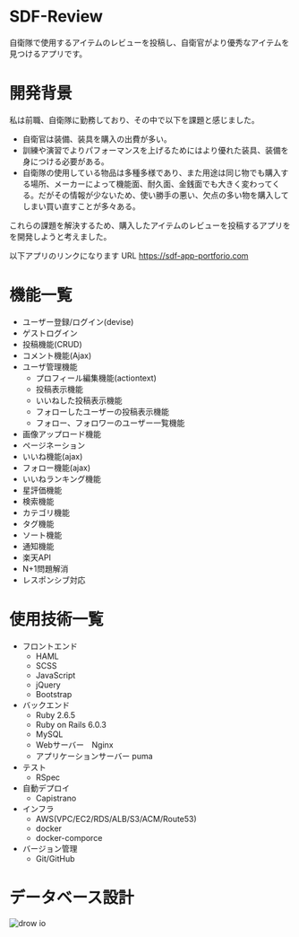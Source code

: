# SDF-Review
自衛隊で使用するアイテムのレビューを投稿し、自衛官がより優秀なアイテムを見つけるアプリです。
# 開発背景
私は前職、自衛隊に勤務しており、その中で以下を課題と感じました。
* 自衛官は装備、装具を購入の出費が多い。
* 訓練や演習でよりパフォーマンスを上げるためにはより優れた装具、装備を身につける必要がある。
* 自衛隊の使用している物品は多種多様であり、また用途は同じ物でも購入する場所、メーカーによって機能面、耐久面、金銭面でも大きく変わってくる。だがその情報が少ないため、使い勝手の悪い、欠点の多い物を購入してしまい買い直すことが多々ある。

これらの課題を解決するため、購入したアイテムのレビューを投稿するアプリをを開発しようと考えました。

以下アプリのリンクになります
URL https://sdf-app-portforio.com

# 機能一覧 
  * ユーザー登録/ログイン(devise)
  * ゲストログイン 
  * 投稿機能(CRUD)
  * コメント機能(Ajax)
  * ユーザ管理機能
    * プロフィール編集機能(actiontext)
    * 投稿表示機能
    * いいねした投稿表示機能
    * フォローしたユーザーの投稿表示機能
    * フォロー、フォロワーのユーザー一覧機能
  * 画像アップロード機能
  * ページネーション
  * いいね機能(ajax)
  * フォロー機能(ajax)
  * いいねランキング機能
  * 星評価機能
  * 検索機能
  * カテゴリ機能
  * タグ機能
  * ソート機能
  * 通知機能
  * 楽天API
  * N+1問題解消
  * レスポンシブ対応
# 使用技術一覧
* フロントエンド 
  * HAML
  * SCSS 
  * JavaScript 
  * jQuery
  * Bootstrap
* バックエンド 
  * Ruby 2.6.5
  * Ruby on Rails 6.0.3
  * MySQL
  * Webサーバー　Nginx
  * アプリケーションサーバー puma
* テスト
  * RSpec
* 自動デプロイ
  * Capistrano
* インフラ 
  * AWS(VPC/EC2/RDS/ALB/S3/ACM/Route53)
  * docker
  * docker-comporce
* バージョン管理  
  * Git/GitHub 
# データベース設計
![drow io](https://user-images.githubusercontent.com/62924821/113077697-9743d500-920c-11eb-8b47-1cba48c8c6ed.png)


